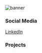 ![banner](https://github.com/JCosmos909/JCosmos909.github.io/blob/main/img/banner.png)

### Social Media

[LinkedIn](https://www.linkedin.com/in/jonathan-cosmos/) 

### Projects

    